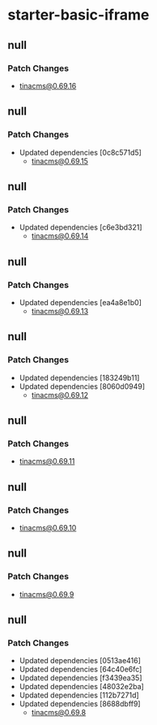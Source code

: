 # starter-basic-iframe

## null

### Patch Changes

- tinacms@0.69.16

## null

### Patch Changes

- Updated dependencies [0c8c571d5]
  - tinacms@0.69.15

## null

### Patch Changes

- Updated dependencies [c6e3bd321]
  - tinacms@0.69.14

## null

### Patch Changes

- Updated dependencies [ea4a8e1b0]
  - tinacms@0.69.13

## null

### Patch Changes

- Updated dependencies [183249b11]
- Updated dependencies [8060d0949]
  - tinacms@0.69.12

## null

### Patch Changes

- tinacms@0.69.11

## null

### Patch Changes

- tinacms@0.69.10

## null

### Patch Changes

- tinacms@0.69.9

## null

### Patch Changes

- Updated dependencies [0513ae416]
- Updated dependencies [64c40e6fc]
- Updated dependencies [f3439ea35]
- Updated dependencies [48032e2ba]
- Updated dependencies [112b7271d]
- Updated dependencies [8688dbff9]
  - tinacms@0.69.8
